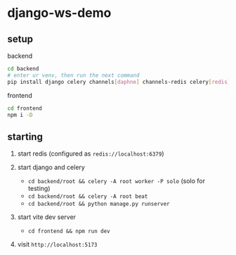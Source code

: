 # django-ws-demo

## setup

backend
```sh
cd backend
# enter ur venv, then run the next command
pip install django celery channels[daphne] channels-redis celery[redis]
```

frontend
```sh
cd frontend
npm i -D
```

## starting

1. start redis (configured as `redis://localhost:6379`)

2. start django and celery
   - `cd backend/root && celery -A root worker -P solo` (solo for testing)
   - `cd backend/root && celery -A root beat`
   - `cd backend/root && python manage.py runserver`

3. start vite dev server
   - `cd frontend && npm run dev`

4. visit `http://localhost:5173`
